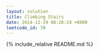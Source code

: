 ```yaml
---
layout: solution
title: Climbing Stairs
date: 2014-12-29 00:26:24 +0800
leetcode_id: 70
---
```

{% include_relative README.md %}
